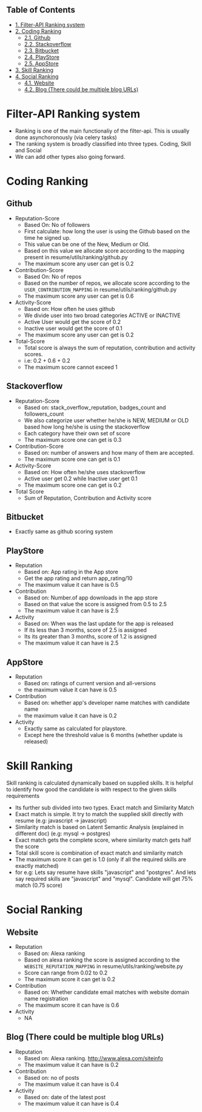 <div id="table-of-contents">
<h2>Table of Contents</h2>
<div id="text-table-of-contents">
<ul>
<li><a href="#org0bb79d7">1. Filter-API Ranking system</a></li>
<li><a href="#org4b5ea42">2. Coding Ranking</a>
<ul>
<li><a href="#org7623d7f">2.1. Github</a></li>
<li><a href="#org7d138d1">2.2. Stackoverflow</a></li>
<li><a href="#org0d93b99">2.3. Bitbucket</a></li>
<li><a href="#orgc9d1880">2.4. PlayStore</a></li>
<li><a href="#org7456043">2.5. AppStore</a></li>
</ul>
</li>
<li><a href="#org965d16d">3. Skill Ranking</a></li>
<li><a href="#org0cfd393">4. Social Ranking</a>
<ul>
<li><a href="#org537dd0b">4.1. Website</a></li>
<li><a href="#org507c53f">4.2. Blog (There could be multiple blog URLs)</a></li>
</ul>
</li>
</ul>
</div>
</div>

<a id="org0bb79d7"></a>

# Filter-API Ranking system

-   Ranking is one of the main functionaliy of the filter-api. This is usually done asynchoronously (via celery tasks)
-   The ranking system is broadly classified into three types. Coding, Skill and Social
-   We can add other types also going forward.


<a id="org4b5ea42"></a>

# Coding Ranking


<a id="org7623d7f"></a>

## Github

-   Reputation-Score
    -   Based On: No of followers
    -   First calculate: how long the user is using the Github based on the time he signed up.
    -   This value can be one of the New, Medium or Old.
    -   Based on this value we allocate score according to the mapping present in resume/utils/ranking/github.py
    -   The maximum score any user can get is 0.2
-   Contribution-Score
    -   Based On: No of repos
    -   Based on the number of repos, we allocate score according to the `USER_CONTRIBUTION_MAPPING` in resume/utils/ranking/github.py
    -   The maximum score any user can get is 0.6
-   Activity-Score
    -   Based on: How often he uses github
    -   We divide user into two broad categories ACTIVE or INACTIVE
    -   Active User would get the score of 0.2
    -   Inactive user would get the score of 0.1
    -   The maximum score any user can get is 0.2
-   Total-Score
    -   Total score is always the sum of reputation, contribution and activity scores.
    -   i.e: 0.2 + 0.6 + 0.2
    -   The maximum score cannot exceed 1


<a id="org7d138d1"></a>

## Stackoverflow

-   Reputation-Score
    -   Based on: stack_overflow_reputation, badges_count and followers_count
    -   We also categorize user whether he/she is NEW, MEDIUM or OLD based how long he/she is using the stackoverflow
    -   Each category have their own set of score
    -   The maximum score one can get is 0.3
-   Contribution-Score
    -   Based on: number of answers and how many of them are accepted.
    -   The maximum score one can get is 0.1
-   Activity-Score
    -   Based on: How often he/she uses stackoverflow
    -   Active user get 0.2 while Inactive user get 0.1
    -   The maximum score one can get is 0.2
-   Total Score
    -   Sum of Reputation, Contribution and Activity score


<a id="org0d93b99"></a>

## Bitbucket

-   Exactly same as github scoring system


<a id="orgc9d1880"></a>

## PlayStore

-   Reputation
    -   Based on: App rating in the App store
    -   Get the app rating and return app_rating/10
    -   The maximum value it can have is 0.5
-   Contribution
    -   Based on: Number.of app downloads in the app store
    -   Based on that value the score is assigned from 0.5 to 2.5
    -   The maximum value it can have is 2.5
-   Activity
    -   Based on: When was the last update for the app is released
    -   If its less than 3 months, score of 2.5 is assigned
    -   Its its greater than 3 months, score of 1.2 is assigned
    -   The maximum value it can have is 2.5


<a id="org7456043"></a>

## AppStore

-   Reputation
    -   Based on: ratings of current version and all-versions
    -   the maximum value it can have is 0.5
-   Contribution
    -   Based on: whether app's developer name matches with candidate name
    -   the maximum value it can have is 0.2
-   Activity
    -   Exactly same as calculated for playstore.
    -   Except here the threshold value is 6 months (whether update is released)


<a id="org965d16d"></a>

# Skill Ranking

Skill ranking is calculated dynamically based on supplied skills. It is helpful to identify how good the candidate is with respect to the given skills requirements

-   Its further sub divided into two types. Exact match and Similarity Match
-   Exact match is simple. It try to match the supplied skill directly with resume (e.g: javascript -> javascript)
-   Similarity match is based on Latent Semantic Analysis (explained in different doc) (e.g: mysql -> postgres)
-   Exact match gets the complete score, where similarity match gets half the score
-   Total skill score is combination of exact match and similarity match
-   The maximum score it can get is 1.0 (only if all the required skills are exactly matched)
-   for e.g: Lets say resume have skills "javascript" and "postgres". And lets say required skills are "javascript" and "mysql". Candidate will get 75% match (0.75 score)


<a id="org0cfd393"></a>

# Social Ranking


<a id="org537dd0b"></a>

## Website

-   Reputation
    -   Based on: Alexa ranking
    -   Based on alexa ranking the score is assigned according to the `WEBSITE_REPUTATION_MAPPING` in resume/utils/ranking/website.py
    -   Score can range from 0.02 to 0.2
    -   The maximum score it can get is 0.2
-   Contribution
    -   Based on: Whether candidate email matches with website domain name registration
    -   The maximum score it can have is 0.6
-   Activity
    -   NA


<a id="org507c53f"></a>

## Blog (There could be multiple blog URLs)

-   Reputation
    -   Based on: Alexa ranking. <http://www.alexa.com/siteinfo>
    -   The maximum value it can have is 0.2
-   Contribution
    -   Based on: no of posts
    -   The maximum value it can have is 0.4
-   Activity
    -   Based on: date of the latest post
    -   The maximum value it can have is 0.4

